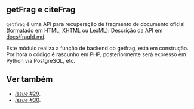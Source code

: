 ## getFrag e citeFrag

`getfrag` é uma API para recuperação de fragmento de documento oficial (formatado em HTML, XHTML ou LexML).
Descrição da API em [docs/fragId.md](../docs/fragId.md). 

Este módulo realiza a função de backend do getfrag, está em construção. Por hora o código é rascunho em PHP, posteriormente será expresso em Python via PostgreSQL, etc.

## Ver também
* [*issue* #29](https://github.com/okfn-brasil/trazdia/issues/29).
* [*issue* #30](https://github.com/okfn-brasil/trazdia/issues/30).

